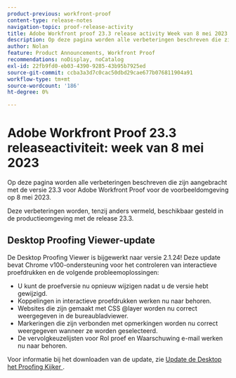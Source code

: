 ```yaml
---
product-previous: workfront-proof
content-type: release-notes
navigation-topic: proof-release-activity
title: Adobe Workfront proof 23.3 release activity Week van 8 mei 2023
description: Op deze pagina worden alle verbeteringen beschreven die zijn aangebracht met de versie 23.3 voor Adobe Workfront Proof voor de voorvertoningsomgeving. Deze verbeteringen zullen beschikbaar worden gesteld in de productieomgeving in de week van 8 mei 2023.
author: Nolan
feature: Product Announcements, Workfront Proof
recommendations: noDisplay, noCatalog
exl-id: 22fb9fd0-eb03-4390-9285-43b95b7925ed
source-git-commit: ccba3a3d7c0cac50dbd29cae677b076811904a91
workflow-type: tm+mt
source-wordcount: '186'
ht-degree: 0%

---
```


# Adobe Workfront Proof 23.3 releaseactiviteit: week van 8 mei 2023

Op deze pagina worden alle verbeteringen beschreven die zijn aangebracht met de versie 23.3 voor Adobe Workfront Proof voor de voorbeeldomgeving op 8 mei 2023.

Deze verbeteringen worden, tenzij anders vermeld, beschikbaar gesteld in de productieomgeving met de release 23.3.

## Desktop Proofing Viewer-update

De Desktop Proofing Viewer is bijgewerkt naar versie 2.1.24! Deze update bevat Chrome v100-ondersteuning voor het controleren van interactieve proefdrukken en de volgende probleemoplossingen:

* U kunt de proefversie nu opnieuw wijzigen nadat u de versie hebt gewijzigd.
* Koppelingen in interactieve proefdrukken werken nu naar behoren.
* Websites die zijn gemaakt met CSS @layer worden nu correct weergegeven in de bureaubladviewer.
* Markeringen die zijn verbonden met opmerkingen worden nu correct weergegeven wanneer ze worden geselecteerd.
* De vervolgkeuzelijsten voor Rol proef en Waarschuwing e-mail werken nu naar behoren.

Voor informatie bij het downloaden van de update, zie [ Update de Desktop het Proofing Kijker ](/help/quicksilver/review-and-approve-work/proofing/use-the-desktop-proofing-viewer/update-the-desktop-proofing-viewer.md).
